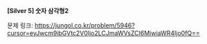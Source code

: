 **[Silver 5] 숫자 삼각형2**

문제 링크: https://jungol.co.kr/problem/5946?cursor=eyJwcm9ibGVtc2V0Ijo2LCJmaWVsZCI6MiwiaWR4Ijo0fQ==
